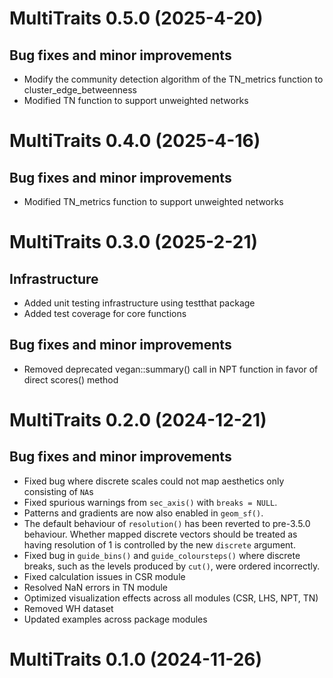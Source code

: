 # MultiTraits 0.5.0 (2025-4-20)

## Bug fixes and minor improvements

* Modify the community detection algorithm of the TN_metrics function to cluster_edge_betweenness
* Modified TN function to support unweighted networks


# MultiTraits 0.4.0 (2025-4-16)

## Bug fixes and minor improvements

* Modified TN_metrics function to support unweighted networks




# MultiTraits 0.3.0 (2025-2-21)

## Infrastructure

* Added unit testing infrastructure using testthat package
* Added test coverage for core functions

## Bug fixes and minor improvements

* Removed deprecated vegan::summary() call in NPT function in favor of direct scores() method




# MultiTraits 0.2.0 (2024-12-21)

## Bug fixes and minor improvements

* Fixed bug where discrete scales could not map aesthetics only consisting of
  `NA`s
* Fixed spurious warnings from `sec_axis()` with `breaks = NULL`.
* Patterns and gradients are now also enabled in `geom_sf()`.
* The default behaviour of `resolution()` has been reverted to pre-3.5.0 
  behaviour. Whether mapped discrete vectors should be treated as having 
  resolution of 1 is controlled by the new `discrete` argument.
* Fixed bug in `guide_bins()` and `guide_coloursteps()` where discrete breaks,
  such as the levels produced by `cut()`, were ordered incorrectly.
* Fixed calculation issues in CSR module
* Resolved NaN errors in TN module
* Optimized visualization effects across all modules (CSR, LHS, NPT, TN)
* Removed WH dataset
* Updated examples across package modules




# MultiTraits 0.1.0 (2024-11-26)



